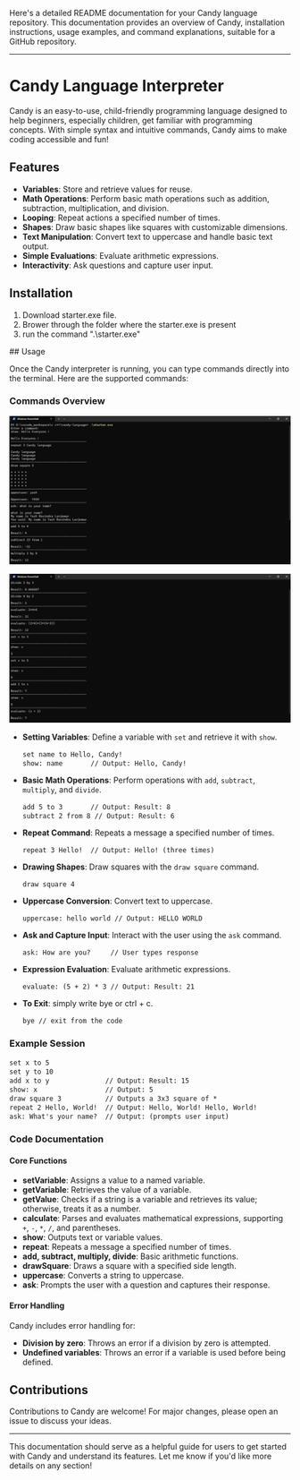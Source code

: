 Here's a detailed README documentation for your Candy language repository. This documentation provides an overview of Candy, installation instructions, usage examples, and command explanations, suitable for a GitHub repository.

---

# Candy Language Interpreter

Candy is an easy-to-use, child-friendly programming language designed to help beginners, especially children, get familiar with programming concepts. With simple syntax and intuitive commands, Candy aims to make coding accessible and fun!

## Features

- **Variables**: Store and retrieve values for reuse.
- **Math Operations**: Perform basic math operations such as addition, subtraction, multiplication, and division.
- **Looping**: Repeat actions a specified number of times.
- **Shapes**: Draw basic shapes like squares with customizable dimensions.
- **Text Manipulation**: Convert text to uppercase and handle basic text output.
- **Simple Evaluations**: Evaluate arithmetic expressions.
- **Interactivity**: Ask questions and capture user input.

## Installation
<ol>
<li>Download starter.exe file.</li>
<li>Brower through the folder where the starter.exe is present</li>
<li>run the command ".\starter.exe"</li>
</ol>
## Usage

Once the Candy interpreter is running, you can type commands directly into the terminal. Here are the supported commands:

### Commands Overview

![examples1](assets/page1.png)

![examples2](assets/page2.png)
- **Setting Variables**: Define a variable with `set` and retrieve it with `show`.
  ```plaintext
  set name to Hello, Candy!
  show: name       // Output: Hello, Candy!
  ```

- **Basic Math Operations**: Perform operations with `add`, `subtract`, `multiply`, and `divide`.
  ```plaintext
  add 5 to 3       // Output: Result: 8
  subtract 2 from 8 // Output: Result: 6
  ```

- **Repeat Command**: Repeats a message a specified number of times.
  ```plaintext
  repeat 3 Hello!  // Output: Hello! (three times)
  ```

- **Drawing Shapes**: Draw squares with the `draw square` command.
  ```plaintext
  draw square 4
  ```

- **Uppercase Conversion**: Convert text to uppercase.
  ```plaintext
  uppercase: hello world // Output: HELLO WORLD
  ```

- **Ask and Capture Input**: Interact with the user using the `ask` command.
  ```plaintext
  ask: How are you?     // User types response
  ```

- **Expression Evaluation**: Evaluate arithmetic expressions.
  ```plaintext
  evaluate: (5 + 2) * 3 // Output: Result: 21
  ```
- **To Exit**: simply write bye or ctrl + c.
  ```plaintext
  bye // exit from the code
  ```

### Example Session

```plaintext
set x to 5
set y to 10
add x to y              // Output: Result: 15
show: x                 // Output: 5
draw square 3           // Outputs a 3x3 square of *
repeat 2 Hello, World!  // Output: Hello, World! Hello, World!
ask: What's your name?  // Output: (prompts user input)
```

### Code Documentation

#### Core Functions

- **setVariable**: Assigns a value to a named variable.
- **getVariable**: Retrieves the value of a variable.
- **getValue**: Checks if a string is a variable and retrieves its value; otherwise, treats it as a number.
- **calculate**: Parses and evaluates mathematical expressions, supporting `+`, `-`, `*`, `/`, and parentheses.
- **show**: Outputs text or variable values.
- **repeat**: Repeats a message a specified number of times.
- **add, subtract, multiply, divide**: Basic arithmetic functions.
- **drawSquare**: Draws a square with a specified side length.
- **uppercase**: Converts a string to uppercase.
- **ask**: Prompts the user with a question and captures their response.

#### Error Handling

Candy includes error handling for:
- **Division by zero**: Throws an error if a division by zero is attempted.
- **Undefined variables**: Throws an error if a variable is used before being defined.

## Contributions

Contributions to Candy are welcome! For major changes, please open an issue to discuss your ideas.

---

This documentation should serve as a helpful guide for users to get started with Candy and understand its features. Let me know if you'd like more details on any section!
